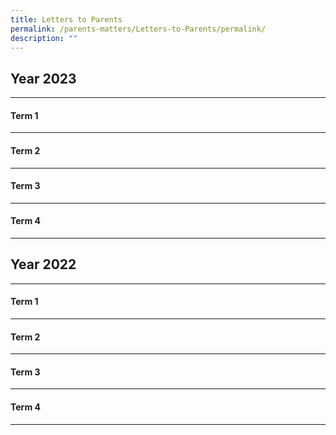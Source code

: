 ```yaml
---
title: Letters to Parents
permalink: /parents-matters/Letters-to-Parents/permalink/
description: ""
---
```

## **Year 2023** 
---
#### **Term 1**
---
#### **Term 2**
---
#### **Term 3**
---
#### **Term 4**
---
## **Year 2022** 
---
#### **Term 1**
---
#### **Term 2**
---
#### **Term 3**
---
#### **Term 4**
---